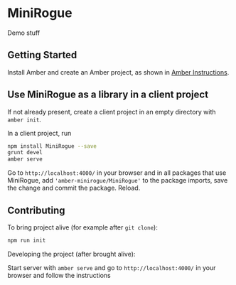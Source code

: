 # MiniRogue

Demo stuff

## Getting Started

Install Amber and create an Amber project,
as shown in [Amber Instructions](https://lolg.it/amber/amber#prerequisites).

## Use MiniRogue as a library in a client project

If not already present, create a client project
in an empty directory with `amber init`.

In a client project, run

```sh
npm install MiniRogue --save
grunt devel
amber serve
```

Go to `http://localhost:4000/` in your browser and
in all packages that use MiniRogue,
add `'amber-minirogue/MiniRogue'` to the package imports,
save the change and commit the package. Reload.

## Contributing

To bring project alive (for example after `git clone`):

```sh
npm run init
```

Developing the project (after brought alive):
 
Start server with `amber serve` and go to `http://localhost:4000/` in your browser and follow the instructions
